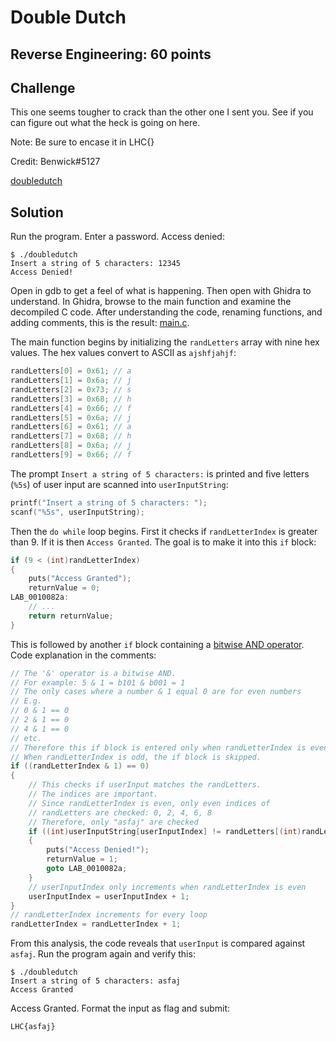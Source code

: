 # Double Dutch

## Reverse Engineering: 60 points

## Challenge

This one seems tougher to crack than the other one I sent you. See if you can figure out what the heck is going on here.

Note: Be sure to encase it in LHC{}

Credit: Benwick#5127

[doubledutch](doubledutch)

## Solution
Run the program. Enter a password. Access denied:
```
$ ./doubledutch 
Insert a string of 5 characters: 12345
Access Denied!
```

Open in gdb to get a feel of what is happening. Then open with Ghidra to understand. In Ghidra, browse to the main function and examine the decompiled C code. After understanding the code, renaming functions, and adding comments, this is the result: [main.c](main.c).

The main function begins by initializing the `randLetters` array with nine hex values. The hex values convert to ASCII as `ajshfjahjf`:
```c
randLetters[0] = 0x61; // a
randLetters[1] = 0x6a; // j
randLetters[2] = 0x73; // s
randLetters[3] = 0x68; // h
randLetters[4] = 0x66; // f
randLetters[5] = 0x6a; // j
randLetters[6] = 0x61; // a
randLetters[7] = 0x68; // h
randLetters[8] = 0x6a; // j
randLetters[9] = 0x66; // f
```

The prompt `Insert a string of 5 characters:` is printed and five letters (`%5s`) of user input are scanned into `userInputString`:
```c
printf("Insert a string of 5 characters: ");
scanf("%5s", userInputString);
```

Then the `do while` loop begins. First it checks if `randLetterIndex` is greater than 9. If it is then `Access Granted`. The goal is to make it into this `if` block:
```c
if (9 < (int)randLetterIndex)
{
    puts("Access Granted");
    returnValue = 0;
LAB_0010082a:
    // ... 
    return returnValue;
}
```

This is followed by another `if` block containing a [bitwise AND operator][1]. Code explanation in the comments:
```c
// The '&' operator is a bitwise AND.
// For example: 5 & 1 = b101 & b001 = 1
// The only cases where a number & 1 equal 0 are for even numbers
// E.g. 
// 0 & 1 == 0
// 2 & 1 == 0
// 4 & 1 == 0
// etc.
// Therefore this if block is entered only when randLetterIndex is even.
// When randLetterIndex is odd, the if block is skipped.
if ((randLetterIndex & 1) == 0)
{    
    // This checks if userInput matches the randLetters. 
    // The indices are important. 
    // Since randLetterIndex is even, only even indices of 
    // randLetters are checked: 0, 2, 4, 6, 8    
    // Therefore, only "asfaj" are checked
    if ((int)userInputString[userInputIndex] != randLetters[(int)randLetterIndex])
    {
        puts("Access Denied!");
        returnValue = 1;
        goto LAB_0010082a;
    }
    // userInputIndex only increments when randLetterIndex is even  
    userInputIndex = userInputIndex + 1;
}
// randLetterIndex increments for every loop
randLetterIndex = randLetterIndex + 1;
```

From this analysis, the code reveals that `userInput` is compared against `asfaj`. Run the program again and verify this:
```
$ ./doubledutch 
Insert a string of 5 characters: asfaj
Access Granted
```

Access Granted. Format the input as flag and submit:
```
LHC{asfaj}
```

[1]:https://www.geeksforgeeks.org/bitwise-operators-in-c-cpp/